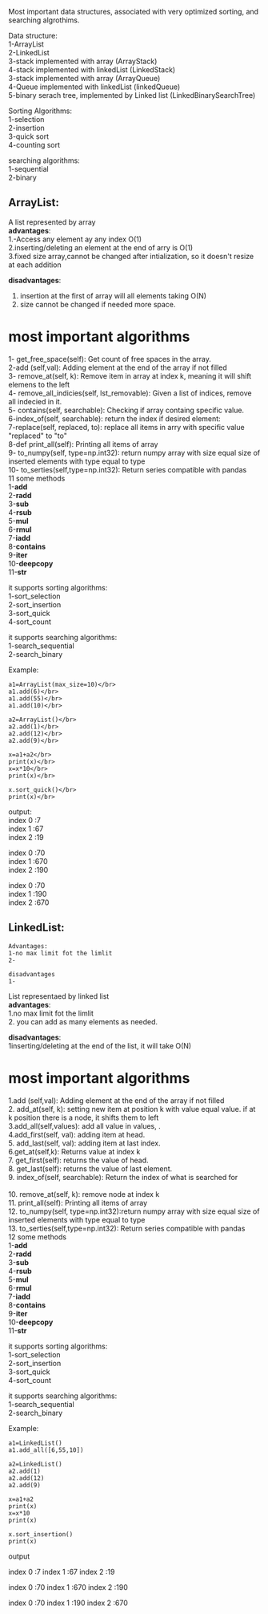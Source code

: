 Most important data structures, associated with very optimized sorting, and searching algrothims.

Data structure:</br>
1-ArrayList </br>
2-LinkedList </br>
3-stack implemented with array (ArrayStack)</br>
4-stack implemented with linkedList (LinkedStack)</br>
3-stack implemented with array (ArrayQueue)</br>
4-Queue implemented with linkedList (linkedQueue)</br>
5-binary serach tree, implemented by Linked list (LinkedBinarySearchTree)</br>

Sorting Algorithms:</br>
1-selection</br>
2-insertion</br>
3-quick sort</br>
4-counting sort</br>

searching algorithms:</br>
1-sequential</br>
2-binary</br>


## ArrayList:
 A list represented by array</br>
**advantages**:</br>
1.-Access any element ay any index O(1)</br>
2.inserting/deleting an element at the end of arry is O(1)</br>
3.fixed size array,cannot be changed after intialization, so it doesn't resize at each addition </br>

**disadvantages**:</br>
1. insertion at the first of array will all elements taking O(N)</br>
2. size cannot be changed if needed more space.</br>

# most important algorithms
1-  get_free_space(self): Get count of free spaces in the array.</br>
2-add (self,val): Adding element at the end of the array if not filled</br>
3- remove_at(self, k):  Remove item in array at index k, meaning it will shift elemens to the left</br>
4- remove_all_indicies(self, lst_removable): Given a list of indices, remove all indecied in it.</br>
5- contains(self, searchable): Checking if array containg specific value.</br>
6-index_of(self, searchable): return the index if desired element:</br>
7-replace(self, replaced, to): replace all items in arry with specific value "replaced" to "to"</br>
8-def print_all(self): Printing all items of array</br>
9- to_numpy(self, type=np.int32): return numpy array with size equal size of inserted elements with type equal to type</br>
10- to_serties(self,type=np.int32): Return series compatible with pandas </br>
11 some methods </br>
  1-__add__</br>
  2-__radd__</br>
  3-__sub__</br>
  4-__rsub__</br>
  5-__mul__</br>
  6-__rmul__</br>
  7-__iadd__</br>
  8-__contains__</br>
  9-__iter__</br>
  10-__deepcopy__</br>
  11-__str__</br>
  
it supports sorting algorithms: </br>
  1-sort_selection</br>
  2-sort_insertion</br>
  3-sort_quick</br>
  4-sort_count</br>
  
it supports searching algorithms: </br>
  1-search_sequential</br>
  2-search_binary</br>
  
  
  Example:</br>
  ```
a1=ArrayList(max_size=10)</br>
a1.add(6)</br>
a1.add(55)</br>
a1.add(10)</br>

a2=ArrayList()</br>
a2.add(1)</br>
a2.add(12)</br>
a2.add(9)</br>

x=a1+a2</br>
print(x)</br>
x=x*10</br>
print(x)</br>

x.sort_quick()</br>
print(x)</br>
```
output:</br>
index 0 :7</br>
index 1 :67</br>
index 2 :19</br>

index 0 :70</br>
index 1 :670</br>
index 2 :190</br>

index 0 :70</br>
index 1 :190</br>
index 2 :670</br>




## LinkedList:
    Advantages:
    1-no max limit fot the limlit
    2-

    disadvantages
    1-
List representaed by linked list</br>
**advantages**:</br>
1.no max limit fot the limlit</br>
2.  you can add as many elements as needed.</br>

**disadvantages**:</br>
1inserting/deleting at the end of the list, it will take O(N)</br>

# most important algorithms
1.add (self,val): Adding element at the end of the array if not filled</br>
2. add_at(self, k): setting new item at position k with value equal value. if at k position there is a node, it shifts them to left</br>
3.add_all(self,values): add all value in values, .</br>
4.add_first(self, val): adding item at head.</br>
5. add_last(self, val): adding item at last index.</br>
6.get_at(self,k): Returns value at index k</br>
7. get_first(self): returns the value of head.</br>
8. get_last(self):   returns the value of last element.</br>
9. index_of(self, searchable): Return the index of what is searched for </br></br>
10.  remove_at(self, k): remove node at index k</br>
11.  print_all(self): Printing all items of array</br>
12.  to_numpy(self, type=np.int32):return numpy array with size equal size of inserted elements with type equal to type</br>
13.   to_serties(self,type=np.int32): Return series compatible with pandas</br>
12 some methods </br>
  1-__add__</br>
  2-__radd__</br>
  3-__sub__</br>
  4-__rsub__</br>
  5-__mul__</br>
  6-__rmul__</br>
  7-__iadd__</br>
  8-__contains__</br>
  9-__iter__</br>
  10-__deepcopy__</br>
  11-__str__</br>
  
it supports sorting algorithms: </br>
  1-sort_selection</br>
  2-sort_insertion</br>
  3-sort_quick</br>
  4-sort_count</br>
  
it supports searching algorithms: </br>
  1-search_sequential</br>
  2-search_binary</br>
  
 Example:
 ```
 a1=LinkedList()
a1.add_all([6,55,10])

a2=LinkedList()
a2.add(1)
a2.add(12)
a2.add(9)

x=a1+a2
print(x)
x=x*10
print(x)

x.sort_insertion()
print(x)
```
output

index 0 :7
index 1 :67
index 2 :19

index 0 :70
index 1 :670
index 2 :190

index 0 :70
index 1 :190
index 2 :670

        
        



















